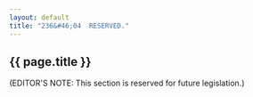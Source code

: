 ```yaml
---
layout: default
title: "236&#46;04  RESERVED."
---
```


{{ page.title }}
----------------

(EDITOR'S NOTE: This section is reserved for future legislation.)